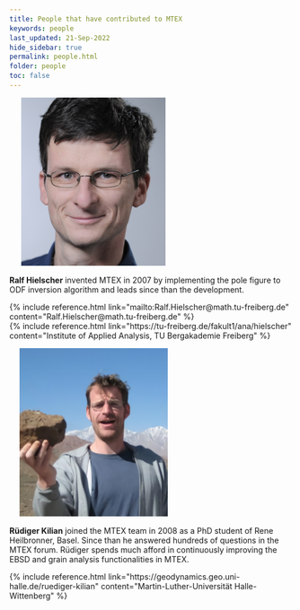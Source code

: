 ```yaml
---
title: People that have contributed to MTEX
keywords: people
last_updated: 21-Sep-2022
hide_sidebar: true
permalink: people.html
folder: people
toc: false
---
```


<div class="row">
    <div class="panel panel-profile-card col-md-6">
        <div class="panel-heading">
            <img src="images/profiles/ralf-hielscher.png" alt="Picture of Ralf Hielscher">
        </div>
        <div class="panel-body">
            <p>
                <b>Ralf Hielscher</b>
                invented MTEX in 2007 by implementing the pole figure to ODF inversion
                algorithm and leads since than the development.
            </p>
            <p>
                {% include reference.html link="mailto:Ralf.Hielscher@math.tu-freiberg.de"
                content="Ralf.Hielscher@math.tu-freiberg.de" %}
                <br>
                {% include reference.html link="https://tu-freiberg.de/fakult1/ana/hielscher" content="Institute of
                Applied Analysis, TU Bergakademie Freiberg" %}
            </p>
        </div>
    </div>
    <div class="panel panel-profile-card col-md-6">
        <div class="panel-heading">
            <img src="images/profiles/ruediger-kilian.png" alt="Picture of Rüdiger Kilian">
        </div>
        <div class="panel-body">
            <p>
                <b>Rüdiger Kilian</b>
                joined the MTEX team in 2008 as a PhD student of
                Rene Heilbronner, Basel. Since than he answered hundreds of questions in the
                MTEX forum. Rüdiger spends much afford in continuously improving the EBSD
                and grain analysis functionalities in MTEX.
            </p>
            <p>
                {% include reference.html link="https://geodynamics.geo.uni-halle.de/ruediger-kilian"
                content="Martin-Luther-Universität Halle-Wittenberg" %}
            </p>
        </div>
    </div>
</div>

<!--
<div class="row">
    <div class="col-md-6">
        <div class="panel panel-profile-card">
            <div class="panel-heading">
                <img src="images/profiles/david-mainprice.png" alt="Picture of David Mainprice">
            </div>
            <div class="panel-body">
                <p>
                    <b>David Mainprice</b>
                    joined the MTEX team in 2009 by sharing his code
                    on tensorial properties and seismic velocities. Since than he is
                    continuously working on promoting MTEX to the world of geologists.
                </p>
                <p>
                    {% include reference.html link="http://www.gm.univ-montp2.fr/PERSO/mainprice/" content="Geosciences
                    Montpellier, France" %}
                </p>
            </div>
        </div>
    </div>
    <div class="col-md-6">
        <div class="panel panel-profile-card">
            <div class="panel-heading">
                <img src="images/profiles/florian-bachmann.png" alt="Picture of Florian Bachmann">
            </div>
            <div class="panel-body">
                <p>
                    <b>Florian Bachmann</b>
                    started with MTEX during his diploma thesis at TU
                    Freiberg in 2008, when he implemented the MTEX grain reconstruction
                    algorithm. Furthermore, he was responsible for the import wizard and the
                    documentation center.
                </p>
                <p>
                    {% include reference.html link="https://xnovotech.com/" content="Xnovo Technology ApS, Denmark" %}
                </p>
            </div>
        </div>
    </div>
</div>

<div class="row">
    <div class="col-md-6">
        <div class="panel panel-profile-card">
            <div class="panel-heading">
                <img src="images/profiles/felix-bartel.png" alt="Picture of Felix Bartel">
            </div>
            <div class="panel-body">
                <p>
                    <b>Felix Bartel</b>
                    worked on MTEX during his master thesis at the TU Chemnitz in 2019. He
                    wrote the code for spherical function classes.
                </p>
                <p>
                    {% include reference.html link="https://www.tu-chemnitz.de/~febar" content="Institute of
                    Mathematics, TU Chemnitz" %}
                </p>
            </div>
        </div>
    </div>
    <div class="col-md-6">
        <div class="panel panel-profile-card">
            <div class="panel-heading">
                <img src="images/profiles/bjorn-eske-soerensen.png" alt="Picture of Bjoern Eske Soerensen">
            </div>
            <div class="panel-body">
                <p>
                    <b>
                        {% include reference.html link="https://www.ntnu.edu/employees/bjorn.sorensen"
                        content="Bj&oslash;rn Eske S&oslash;rensen" %}
                    </b>
                    contributes to spectral difraction and birefringence.
                </p>
                <p>
                    Department of Geoscience and Petroleum,
                    <br>
                    Norwegian University of Science and Technology
                </p>
            </div>
        </div>
    </div>
</div>

<div class="row">
    <div class="col-md-6">
        <div class="panel panel-profile-card">
            <div class="panel-heading">
                <img src="images/profiles/tuomo-nyyssoenen.png" alt="Picture of Tuomo Nyyssoenen">
            </div>
            <div class="panel-body">
                <p>
                    <b>
                        {% include reference.html link="https://www.researchgate.net/profile/Tuomo-Nyyssoenen"
                        content="Tuomo Nyyssoenen" %}
                    </b>
                    worked on parent austenite reconstruction during his PhD at Tampere University of Technology. He
                    wrote the initial MTEX code for the reconstruction of parent grain structures and the determination
                    of the parent to child orientation relationship.
                </p>
            </div>
        </div>
    </div>
    <div class="col-md-6">
        <div class="panel panel-profile-card">
            <div class="panel-heading">
                <img src="images/profiles/frank-niessen.png" alt="Picture of Frank Niessen">
            </div>
            <div class="panel-body">
                <p>
                    <b>
                        {% include reference.html link="https://www.researchgate.net/profile/Frank_Niessen4"
                        content="Frank Niessen" %}
                    </b>
                    generalized and optimized the orientation relationship analysis and parent grain reconstruction
                    algorithm in towards arbitrary phase combinations. He is also the author of export functions for ctf
                    and ang files.
                </p>
                <p>
                    {% include reference.html
                    link="https://www.dtu.dk/english/service/phonebook/person?id=74988&tab=3&qt=dtuprojectquery"
                    content="Department of Mechanical Engineering,<br>Technical University of Denmark" %}
                </p>
            </div>
        </div>
    </div>
</div>

<div class="row">
    <div class="col-md-6">
        <div class="panel panel-profile-card">
            <div class="panel-heading">
                <img src="images/profiles/oliver-kent-johnson.png" alt="Picture of Oliver kent Johnson">
            </div>
            <div class="panel-body">
                <p>
                    <b>Oliver Kent Johnson</b>
                    finished his PhD in 2015 under the supervision of Christopher A. Schuh at the Massachusetts
                    Institute of Technology. He implemented the misorientation color key.
                </p>
            </div>
        </div>
    </div>
    <div class="col-md-6">
        <div class="panel panel-profile-card">
            <div class="panel-heading">
                <img src="images/profiles/fabian-bartl.png" alt="Picture of Fabian Bartl">
            </div>
            <div class="panel-body">
                <p>
                    <b>Fabian Bartl</b>
                    is responsible for the webpage since 2021.
                </p>
                <p>
                    {% include reference.html link="https://tu-freiberg.de/" content="TU Bergakademie Freiberg" %}
                </p>
            </div>
        </div>
    </div>
</div>
-->